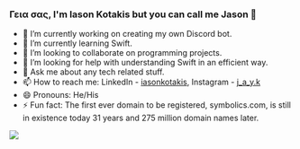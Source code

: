    ### Γεια σας, I'm Iason Kotakis but you can call me Jason 👋


   - 🔭 I’m currently working on creating my own Discord bot.
   - 🌱 I’m currently learning Swift.
   - 👯 I’m looking to collaborate on programming projects.
   - 🤔 I’m looking for help with understanding Swift in an efficient way. 
   - 💬 Ask me about any tech related stuff.
   - 📫 How to reach me: LinkedIn - [iasonkotakis](https://www.linkedin.com/in/iasonkotakis/), Instagram - [j_a_y.k](https://www.instagram.com/j_a_y.k/)
   - 😄 Pronouns: He/His
   - ⚡ Fun fact: The first ever domain to be registered, symbolics.com, is still in existence today 31 years and 275 million domain names later.

 <img src="https://github-readme-stats.vercel.app/api?username=iasonkotakis&&show_icons=true&title_color=ffffff&icon_color=bb2acf&text_color=daf7dc&bg_color=151515">
